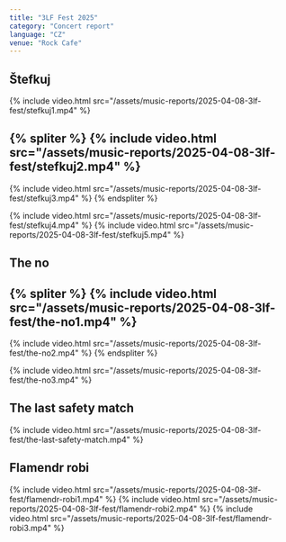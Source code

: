 ```yaml
---
title: "3LF Fest 2025"
category: "Concert report"
language: "CZ"
venue: "Rock Cafe"
---
```


## Štefkuj
{% include video.html src="/assets/music-reports/2025-04-08-3lf-fest/stefkuj1.mp4" %}

{% spliter %}
{% include video.html src="/assets/music-reports/2025-04-08-3lf-fest/stefkuj2.mp4" %}
---
{% include video.html src="/assets/music-reports/2025-04-08-3lf-fest/stefkuj3.mp4" %}
{% endspliter %}

{% include video.html src="/assets/music-reports/2025-04-08-3lf-fest/stefkuj4.mp4" %}
{% include video.html src="/assets/music-reports/2025-04-08-3lf-fest/stefkuj5.mp4" %}

## The no
{% spliter %}
{% include video.html src="/assets/music-reports/2025-04-08-3lf-fest/the-no1.mp4" %}
---
{% include video.html src="/assets/music-reports/2025-04-08-3lf-fest/the-no2.mp4" %}
{% endspliter %}

{% include video.html src="/assets/music-reports/2025-04-08-3lf-fest/the-no3.mp4" %}

## The last safety match
{% include video.html src="/assets/music-reports/2025-04-08-3lf-fest/the-last-safety-match.mp4" %}

## Flamendr robi

{% include video.html src="/assets/music-reports/2025-04-08-3lf-fest/flamendr-robi1.mp4" %}
{% include video.html src="/assets/music-reports/2025-04-08-3lf-fest/flamendr-robi2.mp4" %}
{% include video.html src="/assets/music-reports/2025-04-08-3lf-fest/flamendr-robi3.mp4" %}

